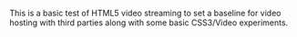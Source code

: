 This is a basic test of HTML5 video streaming to set a baseline for video hosting with third parties along with some basic CSS3/Video experiments.
